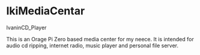 # IkiMediaCentar
IvaninCD_Player

This is an Orage Pi Zero based media center for my neece. It is intended for audio cd ripping, internet radio, music player and personal file server.

